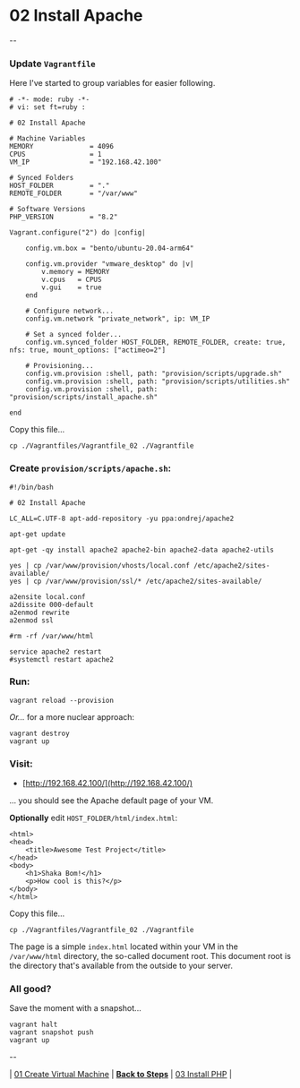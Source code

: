 # 02 Install Apache

--

### Update `Vagrantfile`

Here I've started to group variables for easier following.

```
# -*- mode: ruby -*-
# vi: set ft=ruby :

# 02 Install Apache

# Machine Variables
MEMORY              = 4096
CPUS                = 1
VM_IP               = "192.168.42.100"

# Synced Folders
HOST_FOLDER         = "."
REMOTE_FOLDER       = "/var/www"

# Software Versions
PHP_VERSION         = "8.2"

Vagrant.configure("2") do |config|

	config.vm.box = "bento/ubuntu-20.04-arm64"

	config.vm.provider "vmware_desktop" do |v|
		v.memory = MEMORY
		v.cpus   = CPUS
		v.gui    = true
	end

	# Configure network...
	config.vm.network "private_network", ip: VM_IP

	# Set a synced folder...
	config.vm.synced_folder HOST_FOLDER, REMOTE_FOLDER, create: true, nfs: true, mount_options: ["actimeo=2"]

	# Provisioning...
	config.vm.provision :shell, path: "provision/scripts/upgrade.sh"
	config.vm.provision :shell, path: "provision/scripts/utilities.sh"
	config.vm.provision :shell, path: "provision/scripts/install_apache.sh"

end
```

Copy this file...

```
cp ./Vagrantfiles/Vagrantfile_02 ./Vagrantfile
```

### Create `provision/scripts/apache.sh`:

```
#!/bin/bash

# 02 Install Apache

LC_ALL=C.UTF-8 apt-add-repository -yu ppa:ondrej/apache2

apt-get update

apt-get -qy install apache2 apache2-bin apache2-data apache2-utils

yes | cp /var/www/provision/vhosts/local.conf /etc/apache2/sites-available/
yes | cp /var/www/provision/ssl/* /etc/apache2/sites-available/

a2ensite local.conf
a2dissite 000-default
a2enmod rewrite
a2enmod ssl

#rm -rf /var/www/html

service apache2 restart
#systemctl restart apache2
```

### Run:

```
vagrant reload --provision
```

*Or...* for a more nuclear approach:

```
vagrant destroy
vagrant up
```

### Visit:

* [http://192.168.42.100/](http://192.168.42.100/)

... you should see the Apache default page of your VM.

**Optionally** edit `HOST_FOLDER/html/index.html`:

```
<html>
<head>
	<title>Awesome Test Project</title>
</head>
<body>
	<h1>Shaka Bom!</h1>
	<p>How cool is this?</p>
</body>
</html>
```

Copy this file...

```
cp ./Vagrantfiles/Vagrantfile_02 ./Vagrantfile
```

The page is a simple `index.html` located within your VM in the `/var/www/html` directory, the so-called document root. This document root is the directory that's available from the outside to your server.

### All good?

Save the moment with a snapshot...

```
vagrant halt
vagrant snapshot push
vagrant up
```

--

<!-- 02 Install Apache -->
| [01 Create Virtual Machine](./01_Create_Virtual_Machine.md)
| [**Back to Steps**](../README.md)
| [03 Install PHP](./03_Install_PHP.md)
|
